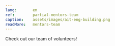 ```yaml
---
lang:       en
ref:        partial-mentors-team
caption:    assets/images/ait-eng-building.png
readMore:   mentors-team
---
```


Check out our team of volunteers!
